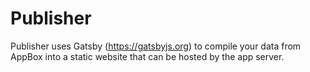# Publisher

Publisher uses Gatsby (https://gatsbyjs.org) to compile your data from AppBox into a static website that can be hosted by the app server.
